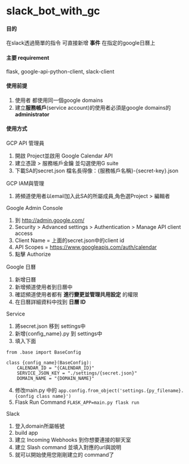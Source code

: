 # slack_bot_with_gc

#### 目的
在slack透過簡單的指令 可直接新增 **事件** 在指定的google日曆上
#### 主要 requirement
flask, google-api-python-client, slack-client
#### 使用前提
1. 使用者 都使用同一個google domains
2. 建立**服務帳戶**(service account)的使用者必須是google domains的
**administrator**
#### 使用方式
GCP API 管理員
1. 開啟 Project並啟用 Google Calendar API
2. 建立憑證 > 服務帳戶金鑰 並勾選使用G suite
3. 下載SA的secret.json 檔名長得像：{服務帳戶名稱}-{secret-key}.json

GCP IAM與管理
1. 將頻道使用者以email加入此SA的所屬成員,角色選Project > 編輯者

Google Admin Console
1. 到 http://admin.google.com/
2. Security > Advanced settings > Authentication > Manage API client access
3. Client Name = 上面的secret.json中的client id
4. API Scopes = https://www.googleapis.com/auth/calendar
5. 點擊 Authorize

Google 日曆
1. 新增日曆
2. 新增頻道使用者到日曆中
3. 確認頻道使用者都有 **進行變更並管理共用設定** 的權限
4. 在日曆詳細資料中找到 **日曆 ID**

Service
1. 將secret.json 移到 settings中
2. 新增{config_name}.py 到 settings中
3. 填入下面

```
from .base import BaseConfig

class {config_name}(BaseConfig):
    CALENDAR_ID = "{CALENDAR_ID}"
    SERVICE_JSON_KEY = "./settings/{secret.json}"
    DOMAIN_NAME = "{DOMAIN_NAME}"
```

4. 修改main.py 中的
```app.config.from_object('settings.{py_filename}.{config class name}')```
5. Flask Run Command
```FLASK_APP=main.py flask run```

Slack
1. 登入domain所屬帳號
2. build app
3. 建立 Incoming Webhooks 到你想要連接的聊天室
4. 建立 Slash command 並填入對應的url與說明
5. 就可以開始使用您剛剛建立的 command了